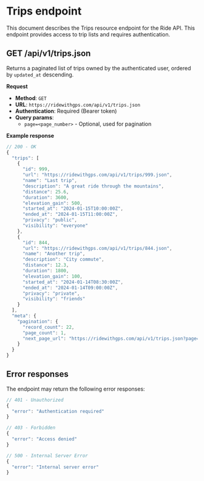 # Trips endpoint

This document describes the Trips resource endpoint for the Ride API. This endpoint provides access to trip lists and requires authentication.

## GET /api/v1/trips.json

Returns a paginated list of trips owned by the authenticated user, ordered by `updated_at` descending.

**Request**

- **Method**: `GET`
- **URL**: `https://ridewithgps.com/api/v1/trips.json`
- **Authentication**: Required (Bearer token)
- **Query params**:
  - `page=<page_number>` - Optional, used for pagination

**Example response**

```javascript
// 200 - OK
{
  "trips": [
    {
      "id": 999,
      "url": "https://ridewithgps.com/api/v1/trips/999.json",
      "name": "Last trip",
      "description": "A great ride through the mountains",
      "distance": 25.6,
      "duration": 3600,
      "elevation_gain": 500,
      "started_at": "2024-01-15T10:00:00Z",
      "ended_at": "2024-01-15T11:00:00Z",
      "privacy": "public",
      "visibility": "everyone"
    },
    {
      "id": 844,
      "url": "https://ridewithgps.com/api/v1/trips/844.json",
      "name": "Another trip",
      "description": "City commute",
      "distance": 12.3,
      "duration": 1800,
      "elevation_gain": 100,
      "started_at": "2024-01-14T08:30:00Z",
      "ended_at": "2024-01-14T09:00:00Z",
      "privacy": "private",
      "visibility": "friends"
    }
  ],
  "meta": {
    "pagination": {
      "record_count": 22,
      "page_count": 1,
      "next_page_url": "https://ridewithgps.com/api/v1/trips.json?page=2"
    }
  }
}
```

## Error responses

The endpoint may return the following error responses:

```javascript
// 401 - Unauthorized
{
  "error": "Authentication required"
}

// 403 - Forbidden
{
  "error": "Access denied"
}

// 500 - Internal Server Error
{
  "error": "Internal server error"
}
```
